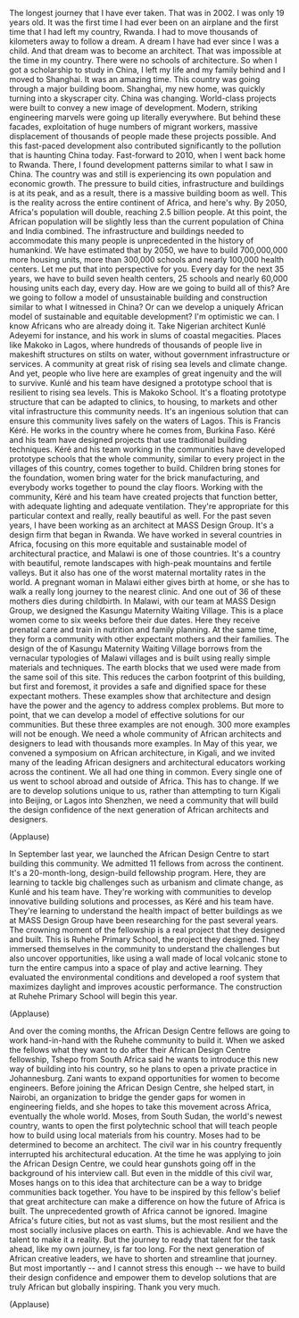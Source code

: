 
The longest journey
that I have ever taken.
That was in 2002.
I was only 19 years old.
It was the first time
I had ever been on an airplane
and the first time
that I had left my country,
Rwanda.
I had to move thousands of kilometers away
to follow a dream.
A dream I have had
ever since I was a child.
And that dream was to become an architect.
That was impossible
at the time in my country.
There were no schools of architecture.
So when I got a scholarship
to study in China,
I left my life and my family behind
and I moved to Shanghai.
It was an amazing time.
This country was going through
a major building boom.
Shanghai, my new home,
was quickly turning
into a skyscraper city.
China was changing.
World-class projects were built
to convey a new image of development.
Modern, striking engineering marvels
were going up literally everywhere.
But behind these facades,
exploitation of huge numbers
of migrant workers,
massive displacement
of thousands of people
made these projects possible.
And this fast-paced development
also contributed significantly
to the pollution
that is haunting China today.
Fast-forward to 2010,
when I went back home to Rwanda.
There, I found development patterns
similar to what I saw in China.
The country was and still is experiencing
its own population and economic growth.
The pressure to build cities,
infrastructure and buildings
is at its peak,
and as a result,
there is a massive building boom as well.
This is the reality across
the entire continent of Africa,
and here&#39;s why.
By 2050, Africa&#39;s population will double,
reaching 2.5 billion people.
At this point,
the African population will be
slightly less than the current population
of China and India combined.
The infrastructure and buildings needed
to accommodate this many people
is unprecedented
in the history of humankind.
We have estimated that by 2050,
we have to build
700,000,000 more housing units,
more than 300,000 schools
and nearly 100,000 health centers.
Let me put that into perspective for you.
Every day for the next 35 years,
we have to build seven health centers,
25 schools
and nearly 60,000 housing units each day,
every day.
How are we going to build all of this?
Are we going to follow a model
of unsustainable building and construction
similar to what I witnessed in China?
Or can we develop a uniquely African model
of sustainable and equitable development?
I&#39;m optimistic we can.
I know Africans who are already doing it.
Take Nigerian architect
Kunlé Adeyemi for instance,
and his work in slums
of coastal megacities.
Places like Makoko in Lagos,
where hundreds of thousands of people
live in makeshift structures on stilts
on water,
without government
infrastructure or services.
A community at great risk
of rising sea levels and climate change.
And yet, people who live here
are examples of great ingenuity
and the will to survive.
Kunlé and his team have designed
a prototype school
that is resilient to rising sea levels.
This is Makoko School.
It&#39;s a floating prototype structure
that can be adapted to clinics,
to housing, to markets
and other vital infrastructure
this community needs.
It&#39;s an ingenious solution
that can ensure this community
lives safely on the waters of Lagos.
This is Francis Kéré.
He works in the country
where he comes from,
Burkina Faso.
Kéré and his team have designed projects
that use traditional building techniques.
Kéré and his team
working in the communities
have developed prototype schools
that the whole community,
similar to every project
in the villages of this country,
comes together to build.
Children bring stones for the foundation,
women bring water
for the brick manufacturing,
and everybody works together
to pound the clay floors.
Working with the community,
Kéré and his team have created
projects that function better,
with adequate lighting
and adequate ventilation.
They&#39;re appropriate
for this particular context
and really, really beautiful as well.
For the past seven years,
I have been working as an architect
at MASS Design Group.
It&#39;s a design firm that began in Rwanda.
We have worked
in several countries in Africa,
focusing on this more equitable
and sustainable model
of architectural practice,
and Malawi is one of those countries.
It&#39;s a country with beautiful,
remote landscapes
with high-peak mountains
and fertile valleys.
But it also has one of the worst
maternal mortality rates in the world.
A pregnant woman in Malawi
either gives birth at home,
or she has to walk a really long journey
to the nearest clinic.
And one out of 36 of these mothers
dies during childbirth.
In Malawi,
with our team at MASS Design Group,
we designed the Kasungu
Maternity Waiting Village.
This is a place women come to
six weeks before their due dates.
Here they receive prenatal care
and train in nutrition
and family planning.
At the same time, they form a community
with other expectant mothers
and their families.
The design of the of Kasungu
Maternity Waiting Village
borrows from the vernacular
typologies of Malawi villages
and is built using really simple
materials and techniques.
The earth blocks that we used
were made from the same soil of this site.
This reduces the carbon footprint
of this building,
but first and foremost,
it provides a safe and dignified space
for these expectant mothers.
These examples show
that architecture and design
have the power and the agency
to address complex problems.
But more to point,
that we can develop
a model of effective solutions
for our communities.
But these three examples are not enough.
300 more examples will not be enough.
We need a whole community
of African architects and designers
to lead with thousands more examples.
In May of this year,
we convened a symposium
on African architecture, in Kigali,
and we invited many
of the leading African designers
and architectural educators
working across the continent.
We all had one thing in common.
Every single one of us
went to school abroad
and outside of Africa.
This has to change.
If we are to develop
solutions unique to us,
rather than attempting to turn
Kigali into Beijing,
or Lagos into Shenzhen,
we need a community
that will build the design confidence
of the next generation
of African architects and designers.

(Applause)

In September last year,
we launched the African Design Centre
to start building this community.
We admitted 11 fellows
from across the continent.
It&#39;s a 20-month-long,
design-build fellowship program.
Here, they are learning
to tackle big challenges
such as urbanism and climate change,
as Kunlé and his team have.
They&#39;re working with communities
to develop innovative
building solutions and processes,
as Kéré and his team have.
They&#39;re learning to understand
the health impact of better buildings
as we at MASS Design Group
have been researching
for the past several years.
The crowning moment of the fellowship
is a real project
that they designed and built.
This is Ruhehe Primary School,
the project they designed.
They immersed themselves in the community
to understand the challenges
but also uncover opportunities,
like using a wall
made of local volcanic stone
to turn the entire campus
into a space of play and active learning.
They evaluated
the environmental conditions
and developed a roof system
that maximizes daylight
and improves acoustic performance.
The construction at Ruhehe Primary School
will begin this year.

(Applause)

And over the coming months,
the African Design Centre fellows
are going to work hand-in-hand
with the Ruhehe community to build it.
When we asked the fellows
what they want to do after
their African Design Centre fellowship,
Tshepo from South Africa said
he wants to introduce this new way
of building into his country,
so he plans to open
a private practice in Johannesburg.
Zani wants to expand opportunities
for women to become engineers.
Before joining the African Design Centre,
she helped start, in Nairobi,
an organization to bridge the gender gaps
for women in engineering fields,
and she hopes to take
this movement across Africa,
eventually the whole world.
Moses, from South Sudan,
the world&#39;s newest country,
wants to open the first polytechnic school
that will teach people how to build
using local materials from his country.
Moses had to be determined
to become an architect.
The civil war in his country frequently
interrupted his architectural education.
At the time he was applying
to join the African Design Centre,
we could hear gunshots going off
in the background of his interview call.
But even in the middle of this civil war,
Moses hangs on to this idea
that architecture can be a way
to bridge communities back together.
You have to be inspired
by this fellow&#39;s belief
that great architecture
can make a difference
on how the future of Africa is built.
The unprecedented growth of Africa
cannot be ignored.
Imagine Africa&#39;s future cities,
but not as vast slums,
but the most resilient
and the most socially inclusive
places on earth.
This is achievable.
And we have the talent
to make it a reality.
But the journey to ready that talent
for the task ahead,
like my own journey,
is far too long.
For the next generation
of African creative leaders,
we have to shorten
and streamline that journey.
But most importantly --
and I cannot stress this enough --
we have to build their design confidence
and empower them to develop solutions
that are truly African
but globally inspiring.
Thank you very much.

(Applause)

